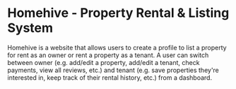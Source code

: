 # Homehive - Property Rental & Listing System

Homehive is a website that allows users to create a profile to list a property for rent as an owner or rent a property as a tenant. A user can switch between owner (e.g. add/edit a property, add/edit a tenant, check payments, view all reviews, etc.) and tenant (e.g. save properties they're interested in, keep track of their rental history, etc.) from a dashboard.